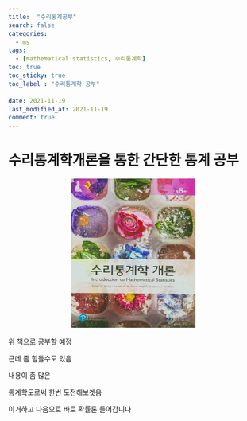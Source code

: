 ```yaml
---
title:  "수리통계공부"
search: false
categories: 
  - ms
tags:
  - [mathematical statistics, 수리통계학]
toc: true
toc_sticky: true
toc_label : "수리통계학 공부"

date: 2021-11-19
last_modified_at: 2021-11-19
comment: true
---
```


# 수리통계학개론을 통한 간단한 통계 공부

<center><img src="/assets/images/introducetionMS.jpg" width="250" height="300">
</center>



위 책으로 공부할 예정 

근데 좀 힘들수도 있음

내용이 좀 많은

통계학도로써 한번 도전해보겟음 

이거하고 다음으로 바로 확률론 들어갑니다

